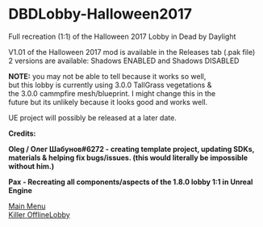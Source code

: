 # DBDLobby-Halloween2017
Full recreation (1:1) of the Halloween 2017 Lobby in Dead by Daylight

V1.01 of the Halloween 2017 mod is available in the Releases tab (.pak file) <br>
2 versions are available: Shadows ENABLED and Shadows DISABLED <br>

**NOTE:** you may not be able to tell because it works so well, <br>
but this lobby is currently using 3.0.0 TallGrass vegetations & <br>
the 3.0.0 cammpfire mesh/blueprint. I might change this in the <br> 
future but its unlikely because it looks good and works well.

UE project will possibly be released at a later date.

**Credits:**

**Oleg / Олег Шабунов#6272 - creating template project, updating SDKs, materials & helping fix bugs/issues. (this would literally be impossible without him.)** <br>

**Pax - Recreating all components/aspects of the 1.8.0 lobby 1:1 in Unreal Engine**

[Main Menu](https://cdn.discordapp.com/attachments/1031704832832192552/1168213669046386768/image.png?ex=6550f2c3&is=653e7dc3&hm=b19c505138a3f352fae2774f2f83236f1e108169ad1b584038b2a757503cc8c7&) <br>
[Killer OfflineLobby](https://cdn.discordapp.com/attachments/1031704832832192552/1168213669746847794/image.png?ex=6550f2c3&is=653e7dc3&hm=d4932cdbb64e335d6239d3731ecc7da555c4a6dbf8e5f0129064de86e1761faf&)
